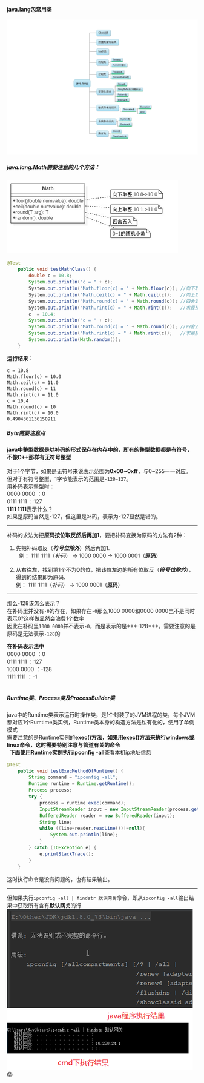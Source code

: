 #### java.lang包常用类     

![java.lang常用类](https://github.com/HurricanGod/Home/blob/master/img/java.lang.jpeg)

##### java.lang.Math需要注意的几个方法：        
![Math类需要注意的方法](https://github.com/HurricanGod/Home/blob/master/img/Math.jpg)     

```java
@Test
    public void testMathClass() {
        double c = 10.8;
        System.out.println("c = " + c);
        System.out.println("Math.floor(c) = " + Math.floor(c)); //向下取整,返回double类型 10.0
        System.out.println("Math.ceil(c) = " + Math.ceil(c));   //向上取整,返回double类型 11.0
        System.out.println("Math.round(c) = " + Math.round(c)); //四舍五入 11
        System.out.println("Math.rint(c) = " + Math.rint(c));   //求最接近c的数 11.0
        c  = 10.4;
        System.out.println("c = " + c);
        System.out.println("Math.round(c) = " + Math.round(c)); //四舍五入 10
        System.out.println("Math.rint(c) = " + Math.rint(c));   //求最接近c的数 10.0
        System.out.println(Math.random());
    }

```

>>
**运行结果：**
```
c = 10.8
Math.floor(c) = 10.0
Math.ceil(c) = 11.0
Math.round(c) = 11
Math.rint(c) = 11.0
c = 10.4
Math.round(c) = 10
Math.rint(c) = 10.0
0.4904361136150911
```  

##### Byte需要注意点

**java中整型数据是以补码的形式保存在内存中的，所有的整型数据都是有符号，不像C++那样有无符号整型**<br><br>
对于1个字节，如果是无符号来说表示范围为**0x00~0xff**，与0~255一一对应。<br>
但对于有符号整型，1字节能表示的范围是`-128~127`。<br>
用补码表示整型时：<br>
0000 0000 ：0 <br>
0111 1111 ：127<br>
**1111 1111**表示什么？<br>
如果是原码当然是-127，但这里是补码，表示为-127显然是错的。 <br>

----

补码的求法为把**原码按位取反然后再加1**，要把补码变换为原码的方法有2种：<br>
1. 先把补码取反（***符号位除外***）然后再加1. <br>
   例： 1111 1111（*补码*） → 1000 0000 → 1000 0001（**原码**）  <br> 
2. 从右往左，找到第1个不为**0**的位，把该位左边的所有位取反（***符号位除外***），得到的结果即为原码.<br>
   例： 1111 1111（*补码*） → 1000 0001（**原码**）<br>

-----
那么-128该怎么表示？<br>
    在补码里并没有`-0`的存在，如果存在`-0`那么1000 0000和0000 0000岂不是同时表示0?这样做显然会浪费1个数字<br>
因此在补码里`1000 0000`并不表示`-0`，而是表示的是***-128***。需要注意的是原码是无法表示`-128`的<br>

**在补码表示法中**<br>
0000 0000 ：0    <br>
0111 1111 ：127  <br>
1000 0000 ：-128 <br>
1111 1111 ：-1   <br>
 
##### Runtime类、Process类及ProcessBuilder类 
java中的Runtime类表示运行时操作类，是1个封装了的JVM进程的类，每个JVM都对应1个Rumtime类实例，Runtime类本身的构造方法是私有化的，使用了单例模式<br>
需要注意的是Runtime实例的**exec()**方法，如果用exec()方法来执行windows或linux命令，这时需要特别注意与管道有关的命令<br/>
 
下面使用Runtime实例执行**ipconfig -all**查看本机ip地址信息<br>
```java
@Test
    public void testExecMethodOfRuntime() {
        String command = "ipconfig -all";
        Runtime runtime = Runtime.getRuntime();
        Process process;
        try {
            process = runtime.exec(command);
            InputStreamReader input = new InputStreamReader(process.getInputStream(), "GBK");
            BufferedReader reader = new BufferedReader(input);
            String line;
            while ((line=reader.readLine())!=null){
                System.out.println(line);
            }
        } catch (IOException e) {
            e.printStackTrace();
        }
    }
```
这时执行命令是没有问题的，也有结果输出。<br>

-----

但如果执行``ipconfig -all | findstr 默认网关``命令，即从``ipconfig -all``输出结果中获取所有含有**默认网关**的行
![运行结果比较](https://github.com/HurricanGod/Home/blob/master/img/runtimeExec.png)
:scream:
 
